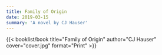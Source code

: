 ```yaml
---
title: Family of Origin
date: 2019-03-15
summary: 'A novel by CJ Hauser'
---
```


{{< booklist/book
title="Family of Origin"
author="CJ Hauser"
cover="cover.jpg"
format="Print" >}}
